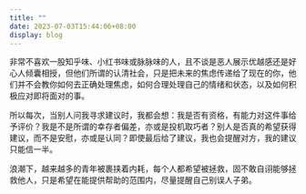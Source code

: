 ```yaml
---
title: ""
date: 2023-07-03T15:44:06+08:00
display: blog
---
```

<!-- status: sow, grow, mature (completion: sow < grow < mature ) -->

非常不喜欢一股知乎味、小红书味或脉脉味的人，且不谈是恶人展示优越感还是好心人倾囊相授，但他们所谓的认清社会，只是把未来的焦虑传递给了现在的你，他们并不会教你如何去正确处理焦虑，如何合理处理自己的情绪和状态，以及如何积极应对即将面对的事。

所以每次，当别人问我寻求建议时，我都会想：我是否有资格，有能力对这件事给予评价？我是不是所谓的幸存者偏差，亦或是投机取巧者？别人是否真的希望获得建议，而不是安慰，亦或是认同？即使最后给了建议，我也会提醒对方，我的建议只能信一半。

浪潮下，越来越多的青年被裹挟着内耗，每个人都希望被拯救，固不敢自诩能够拯救他人，只是希望在能提供帮助的范围内，尽量提醒自己别误人子弟。